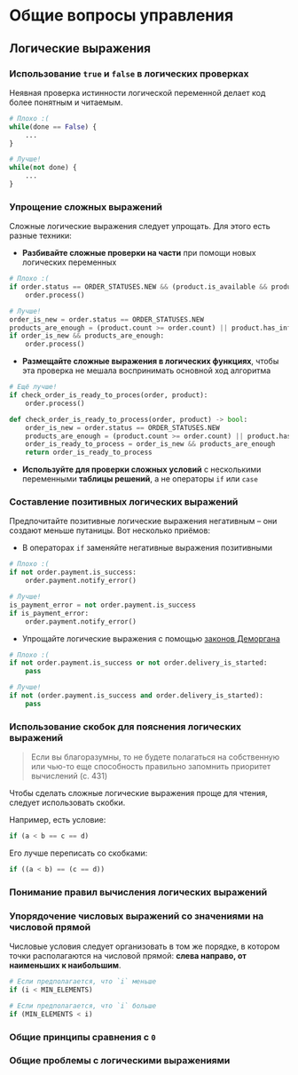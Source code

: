 # Общие вопросы управления

## Логические выражения

### Использование `true` и `false` в логических проверках

Неявная проверка истинности логической переменной делает код более понятным и читаемым.

```python
# Плохо :(
while(done == False) {
    ...
}

# Лучше!
while(not done) {
    ...
}
```

### Упрощение сложных выражений

Сложные логические выражения следует упрощать. Для этого есть разные техники:

- **Разбивайте сложные проверки на части** при помощи новых логических переменных

```python
# Плохо :(
if order.status == ORDER_STATUSES.NEW && (product.is_available && product.count >= order.count || product.has_infinite_count):
    order.process()

# Лучше!
order_is_new = order.status == ORDER_STATUSES.NEW
products_are_enough = (product.count >= order.count) || product.has_infinite_count
if order_is_new && products_are_enough:
    order.process()
```

- **Размещайте сложные выражения в логических функциях**, чтобы эта проверка не мешала воспринимать основной ход алгоритма

```python
# Ещё лучше!
if check_order_is_ready_to_proces(order, product):
    order.process()

def check_order_is_ready_to_process(order, product) -> bool:
    order_is_new = order.status == ORDER_STATUSES.NEW
    products_are_enough = (product.count >= order.count) || product.has_infinite_count
    order_is_ready_to_process = order_is_new && products_are_enough
    return order_is_ready_to_process
```

- **Используйте для проверки сложных условий** с несколькими переменными **таблицы решений**, а не операторы `if` или `case`

### Составление позитивных логических выражений

Предпочитайте позитивные логические выражения негативным – они создают меньше путаницы. Вот несколько приёмов:

- В операторах `if` заменяйте негативные выражения позитивными

```python
# Плохо :(
if not order.payment.is_success:
    order.payment.notify_error()

# Лучше!
is_payment_error = not order.payment.is_success
if is_payment_error:
    order.payment.notify_error()
```

- Упрощайте логические выражения с помощью [законов Деморгана](https://ru.wikipedia.org/wiki/%D0%97%D0%B0%D0%BA%D0%BE%D0%BD%D1%8B_%D0%B4%D0%B5_%D0%9C%D0%BE%D1%80%D0%B3%D0%B0%D0%BD%D0%B0)

```python
# Плохо :(
if not order.payment.is_success or not order.delivery_is_started:
    pass

# Лучше!
if not (order.payment.is_success and order.delivery_is_started):
    pass
```

### Использование скобок для пояснения логических выражений

> Если вы благоразумны, то не будете полагаться на собственную или чью-то еще способность правильно запомнить приоритет вычислений (с. 431)

Чтобы сделать сложные логические выражения проще для чтения, следует использовать скобки.

Например, есть условие:

```python
if (a < b == c == d)
```

Его лучше переписать со скобками:

```python
if ((a < b) == (c == d))
```

### Понимание правил вычисления логических выражений

### Упорядочение числовых выражений со значениями на числовой прямой

Числовые условия следует организовать в том же порядке, в котором точки располагаются на числовой прямой: **слева направо, от наименьших к наибольшим**.

```python
# Если предполагается, что `i` меньше
if (i < MIN_ELEMENTS)

# Если предполагается, что `i` больше
if (MIN_ELEMENTS < i)
```

### Общие принципы сравнения с `0`



### Общие проблемы с логическими выражениями